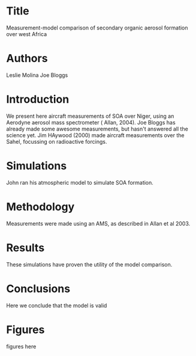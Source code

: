 # Title

Measurement-model comparison of secondary organic aerosol formation over west Africa

# Authors 
Leslie Molina
Joe Bloggs

# Introduction
We present here aircraft measurements of SOA over Niger, using an Aerodyne aerosol mass spectrometer ( Allan, 2004).
Joe Bloggs has already made some awesome measurements, but hasn't answered all the science yet. 
Jim HAywood (2000) made aircraft measurements over the Sahel, focussing on radioactive forcings.

# Simulations
John ran his atmospheric model to simulate SOA formation. 

# Methodology
Measurements were made using an AMS, as described in Allan et al 2003. 


# Results
These simulations have proven the utility of the model comparison. 


# Conclusions
Here we conclude that the model is valid

# Figures
figures here